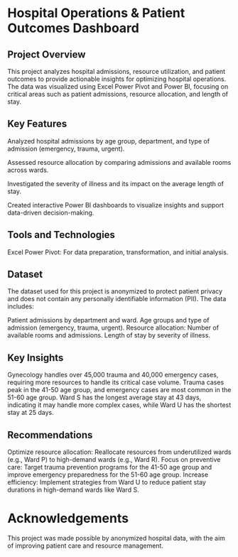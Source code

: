 # Hospital Operations & Patient Outcomes Dashboard

## Project Overview

This project analyzes hospital admissions, resource utilization, and patient outcomes to provide actionable insights for optimizing hospital operations. The data was visualized using Excel Power Pivot and Power BI, focusing on critical areas such as patient admissions, resource allocation, and length of stay.

## Key Features

Analyzed hospital admissions by age group, department, and type of admission (emergency, trauma, urgent).

Assessed resource allocation by comparing admissions and available rooms across wards.

Investigated the severity of illness and its impact on the average length of stay.

Created interactive Power BI dashboards to visualize insights and support data-driven decision-making.

## Tools and Technologies

Excel Power Pivot: For data preparation, transformation, and initial analysis.

## Dataset
The dataset used for this project is anonymized to protect patient privacy and does not contain any personally identifiable information (PII). The data includes:

Patient admissions by department and ward.
Age groups and type of admission (emergency, trauma, urgent).
Resource allocation: Number of available rooms and admissions.
Length of stay by severity of illness.

## Key Insights
Gynecology handles over 45,000 trauma and 40,000 emergency cases, requiring more resources to handle its critical case volume.
Trauma cases peak in the 41-50 age group, and emergency cases are most common in the 51-60 age group.
Ward S has the longest average stay at 43 days, indicating it may handle more complex cases, while Ward U has the shortest stay at 25 days.

## Recommendations
Optimize resource allocation: Reallocate resources from underutilized wards (e.g., Ward P) to high-demand wards (e.g., Ward R).
Focus on preventive care: Target trauma prevention programs for the 41-50 age group and improve emergency preparedness for the 51-60 age group.
Increase efficiency: Implement strategies from Ward U to reduce patient stay durations in high-demand wards like Ward S.

# Acknowledgements
This project was made possible by anonymized hospital data, with the aim of improving patient care and resource management.
